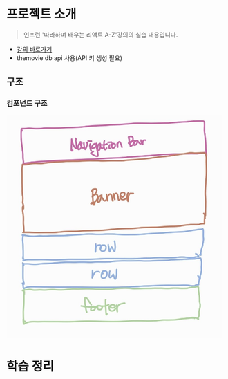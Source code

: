 # 프로젝트 소개

> 인프런 '따라하며 배우는 리액트 A-Z'강의의 실습 내용입니다.

- [강의 바로가기](https://www.inflearn.com/course/%EB%94%B0%EB%9D%BC%ED%95%98%EB%8A%94-%EB%A6%AC%EC%95%A1%ED%8A%B8/dashboard)
- themovie db api 사용(API 키 생성 필요)

## 구조

### 컴포넌트 구조

<img src="./img/컴포넌트구조.jpg" alt="component-structure" style="width:500px;"/>

# 학습 정리
